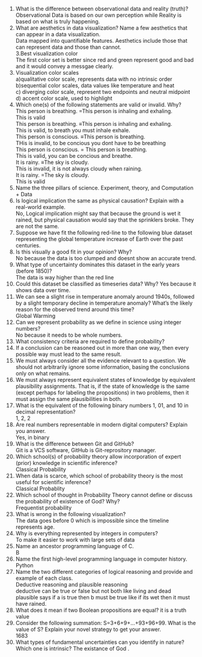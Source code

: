 1. What is the difference between observational data and reality (truth)?    
Observational Data is based on our own perception while Reality is based on what is truly happening.   
2. What are aesthetics in data visualization? Name a few aesthetics that can appear in a data visualization.  
Data mapped into quantifiable features. Aesthetics include those that can represent data and those than cannot.  
3.Best visualization color    
   The first color set is better since red and green represent good and bad and it would convey a messgae clearly.    
4. Visualization color scales  
   a)qualitative color scale, represents data with no intrinsic order  
   b)sequential color scales, data values like temperature and heat  
   c) diverging color scale, represent two endpoints and neutral midpoint    
   d) accent color scale, used to highlight   
5. Which one(s) of the following statements are valid or invalid. Why?    
This person is breathing. =This person is inhaling and exhaling.  
  This is valid  
This person is breathing. ≡This person is inhaling and exhaling.   
This is valid, to breath you must inhale exhale.   
This person is conscious. ≡This person is breathing.  
THis is invalid, to be concious you dont have to be breathing    
This person is conscious. = This person is breathing.  
This is valid, you can be concious and breathe.    
It is rainy. ≡The sky is cloudy.  
   This is invalid, it is not always cloudy when raining.    
It is rainy. =The sky is cloudy.  
This is valid  
6. Name the three pillars of science.
   Experiment, theory, and Computation + Data
7. Is logical implication the same as physical causation? Explain with a real-world example.  
   No, Logical implication might say that because the ground is wet it rained, but physical causation would say that the sprinklers broke. They are not the same.
8. Suppose we have fit the following red-line to the following blue dataset representing the global temperature increase of Earth over the past centuries.
1.  Is this visually a good fit in your opinion? Why?  
  No because the data is too clumped and doesnt show an accurate trend.  
2. What type of uncertainty dominates this dataset in the early years (before 1850)?  
  The data is way higher than the red line  
3. Could this dataset be classified as timeseries data? Why?
  Yes because it shows data over time.  
4. We can see a slight rise in temperature anomaly around 1940s, followed by a slight temporary decline in temperature anomaly? What’s the likely reason for the observed trend around this time?  
  Global Warming
9. Can we represent probability as we define in science using integer numbers?  
  No because it needs to be whole numbers.  
10. What consistency criteria are required to define probability?
   1.  If a conclusion can be reasoned out in more than one way, then every possible way
must lead to the same result.  
   2. We must always consider all the evidence relevant to a question. We should not
arbitrarily ignore some information, basing the conclusions only on what remains.  
   3. We must always represent equivalent states of knowledge by equivalent
plausibility assignments. That is, if the state of knowledge is the same (except
perhaps for labeling the propositions) in two problems, then it must assign the
same plausibilities in both.  
11. What is the equivalent of the following binary numbers 1, 01, and 10
 in decimal representation?  
1, 2, 2
12. Are real numbers representable in modern digital computers? Explain you answer.  
  Yes, in binary
14. What is the difference between Git and GitHub?  
Git is a VCS software, GitHub is Git-reprository manager.  
15. Which school(s) of probability theory allow incorporation of expert (prior) knowledge in scientific inference?  
    Classical Probability  
16. When data is scarce, which school of probability theory is the most useful for scientific inference?  
    Classical Probablity  
17. Which school of thought in Probability Theory cannot define or discuss the probability of existence of God? Why?  
Frequentist probability  
18. What is wrong in the following visualization?  
The data goes before 0 which is impossible since the timeline represents age.  
19. Why is everything represented by integers in computers?   
   To make it easier to work with large sets of data  
20. Name an ancestor programming language of C.  
B
21. Name the first high-level programming language in computer history.
    Python  
24. Name the two different categories of logical reasoning and provide and example of each class.  
Deductive reasoning and plausible reasoning  
   deductive can be true or false but not both like living and dead  
    plausible says if a is true then b must be true like if its wet then it must have rained.  
25. What does it mean if two Boolean propositions are equal?
it is a truth value  
28. Consider the following summation:
S=3+6+9+…+93+96+99.
What is the value of S? Explain your novel strategy to get your answer.  
   1683  
32. What types of fundamental uncertainties can you identify in nature?
Which one is intrinsic?
The existance of God .  





